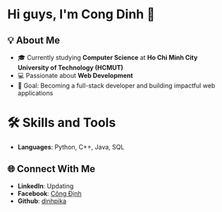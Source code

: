 # Hi guys, I'm Cong Dinh 👋

## 💡 About Me 
- 🎓 Currently studying **Computer Science** at **Ho Chi Minh City University of Technology (HCMUT)**  
- 💻 Passionate about **Web Development**  
- 🎯 Goal: Becoming a full-stack developer and building impactful web applications  

# 🛠 Skills and Tools
- **Languages**: Python, C++, Java, SQL

## 🌐 Connect With Me  
- **LinkedIn**: Updating
- **Facebook**: [Công Định](https://www.facebook.com/cong.inh.351918/)
- **Github**: [dinhpika](https://github.com/dinhpika)

